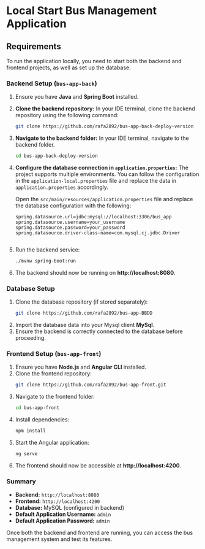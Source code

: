 # Local Start Bus Management Application


## Requirements
To run the application locally, you need to start both the backend and frontend projects, as well as set up the database.

### Backend Setup (`bus-app-back`)
1. Ensure you have **Java** and **Spring Boot** installed.
2. **Clone the backend repository:**
   In your IDE terminal, clone the backend repository using the following command:
   ```sh
   git clone https://github.com/rafa2892/bus-app-back-deploy-version
   
3. **Navigate to the backend folder:**
   In your IDE terminal, navigate to the backend folder.
   ```sh
   cd bus-app-back-deploy-version
   ```
   
4. **Configure the database connection in `application.properties`:**
   The project supports multiple environments. You can follow the configuration in the `application-local.properties` file and replace the data in `application.properties` accordingly.
   
   Open the `src/main/resources/application.properties` file and replace the database configuration with the following:

   ```properties
   spring.datasource.url=jdbc:mysql://localhost:3306/bus_app
   spring.datasource.username=your_username
   spring.datasource.password=your_password
   spring.datasource.driver-class-name=com.mysql.cj.jdbc.Driver
                                                                                                                                           

5. Run the backend service:
   ```sh
   ./mvnw spring-boot:run
   ```
6. The backend should now be running on **http://localhost:8080**.

### Database Setup
1. Clone the database repository (if stored separately):
   ```sh
   git clone https://github.com/rafa2892/bus-app-BBDD
   ```
2. Import the database data into your Mysql client **MySql**.
3. Ensure the backend is correctly connected to the database before proceeding.

### Frontend Setup (`bus-app-front`)
1. Ensure you have **Node.js** and **Angular CLI** installed.
2. Clone the frontend repository:
   ```sh
   git clone https://github.com/rafa2892/bus-app-front.git
   ```
3. Navigate to the frontend folder:
   ```sh
   cd bus-app-front
   ```
4. Install dependencies:
   ```sh
   npm install
   ```
5. Start the Angular application:
   ```sh
   ng serve
   ```
6. The frontend should now be accessible at **http://localhost:4200**.

### Summary
- **Backend:** `http://localhost:8080`
- **Frontend:** `http://localhost:4200`
- **Database:** MySQL (configured in backend)
- **Default Application Username:** `admin`
- **Default Application Password:** `admin`

Once both the backend and frontend are running, you can access the bus management system and test its features.

